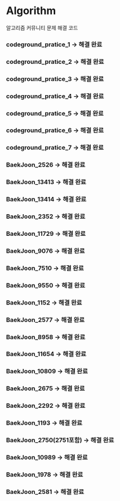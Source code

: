 ﻿# Algorithm
알고리즘 커뮤니티 문제 해결 코드

### codeground_pratice_1 -> 해결 완료

### codeground_pratice_2 -> 해결 완료

### codeground_pratice_3 -> 해결 완료

### codeground_pratice_4 -> 해결 완료

### codeground_pratice_5 -> 해결 완료

### codeground_pratice_6 -> 해결 완료

### codeground_pratice_7 -> 해결 완료

### BaekJoon_2526 -> 해결 완료

### BaekJoon_13413 -> 해결 완료

### BaekJoon_13414 -> 해결 완료

### BaekJoon_2352 -> 해결 완료

### BaekJoon_11729 -> 해결 완료

### BaekJoon_9076 -> 해결 완료

### BaekJoon_7510 -> 해결 완료

### BaekJoon_9550 -> 해결 완료

### BaekJoon_1152 -> 해결 완료

### BaekJoon_2577 -> 해결 완료

### BaekJoon_8958 -> 해결 완료

### BaekJoon_11654 -> 해결 완료

### BaekJoon_10809 -> 해결 완료

### BaekJoon_2675 -> 해결 완료

### BaekJoon_2292 -> 해결 완료

### BaekJoon_1193 -> 해결 완료

### BaekJoon_2750(2751포함) -> 해결 완료

### BaekJoon_10989 -> 해결 완료

### BaekJoon_1978 -> 해결 완료

### BaekJoon_2581 -> 해결 완료